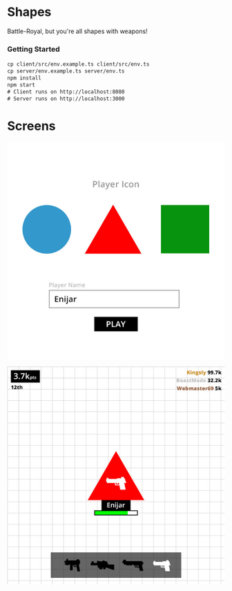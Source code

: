 # Shapes

Battle-Royal, but you're all shapes with weapons!

### Getting Started

```shell
cp client/src/env.example.ts client/src/env.ts
cp server/env.example.ts server/env.ts
npm install
npm start
# Client runs on http://localhost:8080
# Server runs on http://localhost:3000
```

# Screens

![Create Screen](artwork/pages/create.jpg)

![Play Screen](artwork/pages/play.jpg)
